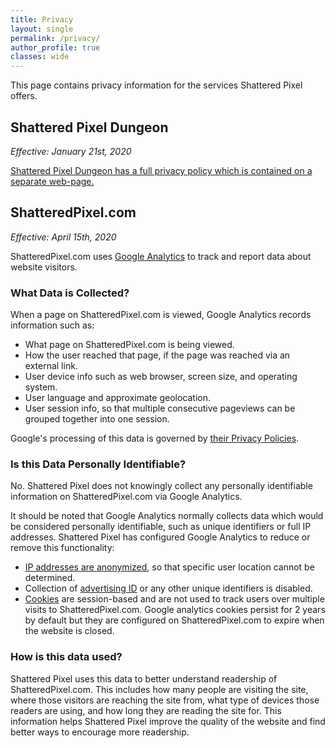```yaml
---
title: Privacy
layout: single
permalink: /privacy/
author_profile: true
classes: wide
---
```


This page contains privacy information for the services Shattered Pixel offers.

## Shattered Pixel Dungeon
*Effective: January 21st, 2020*

[Shattered Pixel Dungeon has a full privacy policy which is contained on a separate web-page.](/privacy/shatteredpd.html)

## ShatteredPixel.com
*Effective: April 15th, 2020*

ShatteredPixel.com uses [Google Analytics](https://en.wikipedia.org/wiki/Google_Analytics) to track and report data about website visitors. 

### What Data is Collected?

When a page on ShatteredPixel.com is viewed, Google Analytics records information such as:
- What page on ShatteredPixel.com is being viewed.
- How the user reached that page, if the page was reached via an external link.
- User device info such as web browser, screen size, and operating system.
- User language and approximate geolocation.
- User session info, so that multiple consecutive pageviews can be grouped together into one session.

Google's processing of this data is governed by [their Privacy Policies](https://policies.google.com/privacy).

### Is this Data Personally Identifiable?

No. Shattered Pixel does not knowingly collect any personally identifiable information on ShatteredPixel.com via Google Analytics.

It should be noted that Google Analytics normally collects data which would be considered personally identifiable, such as unique identifiers or full IP addresses. Shattered Pixel has configured Google Analytics to reduce or remove this functionality:
- [IP addresses are anonymized](https://support.google.com/analytics/answer/2763052), so that specific user location cannot be determined.
- Collection of [advertising ID](https://support.google.com/googleplay/android-developer/answer/6048248) or any other unique identifiers is disabled.
- [Cookies](https://en.wikipedia.org/wiki/HTTP_cookie) are session-based and are not used to track users over multiple visits to ShatteredPixel.com. Google analytics cookies persist for 2 years by default but they are configured on ShatteredPixel.com to expire when the website is closed.

### How is this data used?

Shattered Pixel uses this data to better understand readership of ShatteredPixel.com. This includes how many people are visiting the site, where those visitors are reaching the site from, what type of devices those readers are using, and how long they are reading the site for. This information helps Shattered Pixel improve the quality of the website and find better ways to encourage more readership.